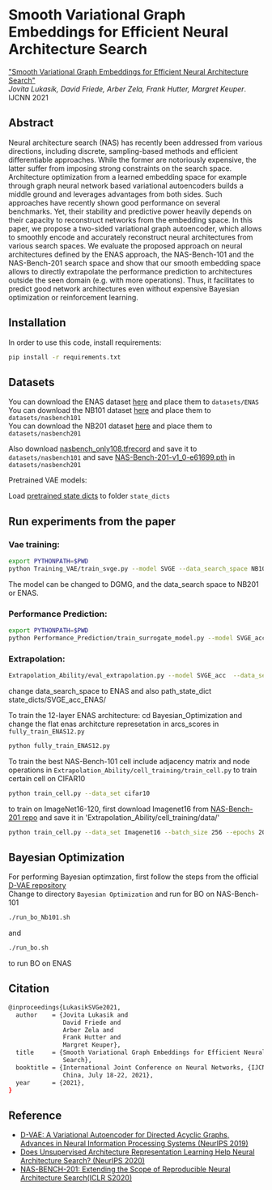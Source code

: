 Smooth Variational Graph Embeddings for Efficient Neural Architecture Search
===============================================================================

["Smooth Variational Graph Embeddings for Efficient Neural Architecture Search"](https://arxiv.org/abs/2010.04683)\
*Jovita Lukasik, David Friede, Arber Zela, Frank Hutter, Margret Keuper*.\
IJCNN 2021

## Abstract 
Neural architecture search (NAS) has recently been addressed from various directions, including discrete, sampling-based methods and efficient differentiable approaches. While the former are notoriously expensive, the latter suffer from imposing strong constraints on the search space. Architecture optimization from a learned embedding space for example through graph neural network based variational autoencoders builds a middle ground and leverages advantages from both sides. Such approaches have recently shown good performance on several benchmarks. Yet, their stability and predictive power heavily depends on their capacity to reconstruct networks from the embedding space. In this paper, we propose a two-sided variational graph autoencoder, which allows to smoothly encode and accurately reconstruct neural architectures from various search spaces. We evaluate the proposed approach on neural architectures defined by the ENAS approach, the NAS-Bench-101 and the NAS-Bench-201 search space and show that our smooth embedding space allows to directly extrapolate the performance prediction to architectures outside the seen domain (e.g. with more operations). Thus, it facilitates to predict good network architectures even without expensive Bayesian optimization or reinforcement learning.

## Installation 
In order to use this code, install requirements:
```bash
pip install -r requirements.txt
```

## Datasets 
You can download the ENAS dataset  [here](https://drive.google.com/file/d/1_BJLYq-QFhbv5_-xCPkGc6t4Im7hDbLB/view?usp=sharing)  and place them to ``datasets/ENAS``\
You can download the NB101 dataset  [here](https://drive.google.com/file/d/1kRnBNv4UoF7GKQsgy0BXmHypor5CJLj4/view?usp=sharing) and place them to ``datasets/nasbench101``\
You can download the NB201 dataset  [here](https://drive.google.com/file/d/1rPhQrDH_r8zyfoxfYpz4CieCNTaVmRT9/view?usp=sharing) and place them to ``datasets/nasbench201``


Also download [nasbench_only108.tfrecord](https://storage.googleapis.com/nasbench/nasbench_only108.tfrecord) and save it to ``datasets/nasbench101`` and save [NAS-Bench-201-v1_0-e61699.pth](https://drive.google.com/open?id=1SKW0Cu0u8-gb18zDpaAGi0f74UdXeGKs) in ``datasets/nasbench201``


Pretrained VAE models:

Load [pretrained state dicts](https://drive.google.com/file/d/1Te2Achfx9AZZooSoYNNd73Q9gJ1ahSJb/view?usp=sharing) to folder ``state_dicts`` 

## Run experiments from the paper 
### Vae training:
```bash
export PYTHONPATH=$PWD
python Training_VAE/train_svge.py --model SVGE --data_search_space NB101 
```
The model can be changed to DGMG, and the data_search space to NB201 or ENAS.

### Performance Prediction:
```bash
export PYTHONPATH=$PWD
python Performance_Prediction/train_surrogate_model.py --model SVGE_acc --data_search_space NB101 
```

### Extrapolation:
```bash
Extrapolation_Ability/eval_extrapolation.py --model SVGE_acc  --data_search_space NB101 --path_state_dict state_dicts/SVGE_acc_NB101/
```
change data_search_space to ENAS and also path_state_dict state_dicts/SVGE_acc_ENAS/

To train the 12-layer ENAS architecture:
cd Bayesian_Optimization and change the flat enas architcture represetation in arcs_scores in `fully_train_ENAS12.py` 
```bash 
python fully_train_ENAS12.py
```
To train the best NAS-Bench-101 cell include adjacency matrix and node operations in `Extrapolation_Ability/cell_training/train_cell.py`
to train certain cell on CIFAR10
```bash 
python train_cell.py --data_set cifar10
```
to train on ImageNet16-120, first download Imagenet16 from [NAS-Bench-201 repo](https://github.com/D-X-Y/NATS-Bench) and save it in 'Extrapolation_Ability/cell_training/data/'
```bash 
python train_cell.py --data_set Imagenet16 --batch_size 256 --epochs 200 --val_portion 0.5
```

## Bayesian Optimization 
For performing Bayesian optimzation, first follow the steps from the official [D-VAE repository](https://github.com/muhanzhang/D-VAE) \
Change to directory `Bayesian Optimization` 
and run for BO on NAS-Bench-101
```bash
./run_bo_Nb101.sh 
```
and 
```bash
./run_bo.sh
```
to run BO on ENAS


## Citation
```bash
@inproceedings{LukasikSVGe2021,
  author    = {Jovita Lukasik and
               David Friede and
               Arber Zela and
               Frank Hutter and
               Margret Keuper},
  title     = {Smooth Variational Graph Embeddings for Efficient Neural Architecture
               Search},
  booktitle = {International Joint Conference on Neural Networks, {IJCNN} 2021, Shenzhen,
               China, July 18-22, 2021},
  year      = {2021},
}
```

## Reference

- [D-VAE: A Variational Autoencoder for Directed Acyclic Graphs, Advances in Neural Information Processing Systems (NeurIPS 2019)](https://github.com/muhanzhang/D-VAE)
- [Does Unsupervised Architecture Representation Learning Help Neural Architecture Search? (NeurIPS 2020)](https://github.com/MSU-MLSys-Lab/arch2vec)
- [NAS-BENCH-201: Extending the Scope of Reproducible Neural Architecture Search(ICLR S2020)](https://github.com/D-X-Y/NATS-Bench)
